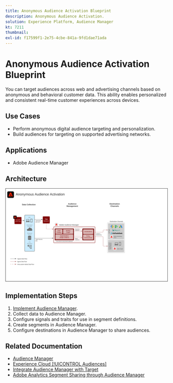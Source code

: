 ```yaml
---
title: Anonymous Audience Activation Blueprint
description: Anonymous Audience Activation.
solution: Experience Platform, Audience Manager
kt: 7211
thumbnail:
exl-id: f17599f1-2e75-4cbe-841a-9fd1dae71ada
---
```

# Anonymous Audience Activation Blueprint

You can target audiences across web and advertising channels based on anonymous and behavioral customer data. This ability enables personalized and consistent real-time customer experiences across devices.

## Use Cases

* Perform anonymous digital audience targeting and personalization.
* Build audiences for targeting on supported advertising networks.

## Applications

* Adobe Audience Manager

## Architecture

<img src="assets/anonymous_activation.svg" alt="Reference architecture for the Anonymous Audience Activation Blueprint" style="border:1px solid #4a4a4a" />

## Implementation Steps

<!-- These steps should link to help. -->

1. [Implement Audience Manager](https://experienceleague.adobe.com/docs/audience-manager/user-guide/implementation-integration-guides/implement-audience-manager.html?lang=en#implementation-integration-guides).
1. Collect data to Audience Manager.
1. Configure signals and traits for use in segment definitions.
1. Create segments in Audience Manager.
1. Configure destinations in Audience Manager to share audiences.

## Related Documentation

* [Audience Manager](https://experienceleague.adobe.com/docs/audience-manager.html?lang=en)
* [Experience Cloud [!UICONTROL Audiences]](https://experienceleague.adobe.com/docs/core-services/interface/audiences/audience-library.html)
* [Integrate Audience Manager with Target](https://experienceleague.adobe.com/docs/audience-manager/user-guide/implementation-integration-guides/integration-other-solutions/aam-target-integration.html)
* [Adobe Analytics Segment Sharing through Audience Manager](https://experienceleague.adobe.com/docs/analytics/components/segmentation/segmentation-workflow/seg-publish.html)
